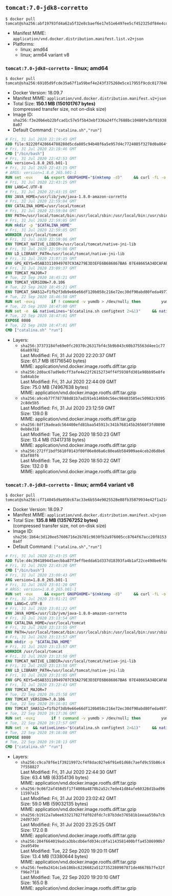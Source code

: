 ## `tomcat:7.0-jdk8-corretto`

```console
$ docker pull tomcat@sha256:abf19793fd4a62a5f32e8cbaef6e17e51e6497ee5cf452325df84e4cd3b0a279
```

-	Manifest MIME: `application/vnd.docker.distribution.manifest.list.v2+json`
-	Platforms:
	-	linux; amd64
	-	linux; arm64 variant v8

### `tomcat:7.0-jdk8-corretto` - linux; amd64

```console
$ docker pull tomcat@sha256:69105d9fcde35a67f1a59bef4e243f375260e5ce17955f9cdc017704871a8157
```

-	Docker Version: 18.09.7
-	Manifest MIME: `application/vnd.docker.distribution.manifest.v2+json`
-	Total Size: **150.1 MB (150101767 bytes)**  
	(compressed transfer size, not on-disk size)
-	Image ID: `sha256:f3e20b6eb22bfcad1c57e5f5b43ebf336a24ffc7688bc10480fe3bf010388a07`
-	Default Command: `["catalina.sh","run"]`

```dockerfile
# Fri, 31 Jul 2020 22:19:45 GMT
ADD file:92220f428664788288d5cda805c94b48f6a5e957d4c7724085f3278d0a864f6d in / 
# Fri, 31 Jul 2020 22:19:46 GMT
CMD ["/bin/bash"]
# Fri, 31 Jul 2020 22:42:53 GMT
ARG version=1.8.0_265.b01-1
# Fri, 31 Jul 2020 22:43:15 GMT
# ARGS: version=1.8.0_265.b01-1
RUN set -eux     && export GNUPGHOME="$(mktemp -d)"     && curl -fL -o corretto.key https://yum.corretto.aws/corretto.key     && gpg --batch --import corretto.key     && gpg --batch --export --armor '6DC3636DAE534049C8B94623A122542AB04F24E3' > corretto.key     && rpm --import corretto.key     && rm -r "$GNUPGHOME" corretto.key     && curl -fL -o /etc/yum.repos.d/corretto.repo https://yum.corretto.aws/corretto.repo     && grep -q '^gpgcheck=1' /etc/yum.repos.d/corretto.repo     && yum install -y java-1.8.0-amazon-corretto-devel-$version     && (find /usr/lib/jvm/java-1.8.0-amazon-corretto -name src.zip -delete || true)     && yum install -y fontconfig     && yum clean all
# Fri, 31 Jul 2020 22:43:15 GMT
ENV LANG=C.UTF-8
# Fri, 31 Jul 2020 22:43:15 GMT
ENV JAVA_HOME=/usr/lib/jvm/java-1.8.0-amazon-corretto
# Fri, 31 Jul 2020 22:59:04 GMT
ENV CATALINA_HOME=/usr/local/tomcat
# Fri, 31 Jul 2020 22:59:04 GMT
ENV PATH=/usr/local/tomcat/bin:/usr/local/sbin:/usr/local/bin:/usr/sbin:/usr/bin:/sbin:/bin
# Fri, 31 Jul 2020 22:59:05 GMT
RUN mkdir -p "$CATALINA_HOME"
# Fri, 31 Jul 2020 22:59:05 GMT
WORKDIR /usr/local/tomcat
# Fri, 31 Jul 2020 22:59:06 GMT
ENV TOMCAT_NATIVE_LIBDIR=/usr/local/tomcat/native-jni-lib
# Fri, 31 Jul 2020 22:59:06 GMT
ENV LD_LIBRARY_PATH=/usr/local/tomcat/native-jni-lib
# Fri, 31 Jul 2020 23:07:35 GMT
ENV GPG_KEYS=05AB33110949707C93A279E3D3EFE6B686867BA6 07E48665A34DCAFAE522E5E6266191C37C037D42 47309207D818FFD8DCD3F83F1931D684307A10A5 541FBE7D8F78B25E055DDEE13C370389288584E7 61B832AC2F1C5A90F0F9B00A1C506407564C17A3 713DA88BE50911535FE716F5208B0AB1D63011C7 79F7026C690BAA50B92CD8B66A3AD3F4F22C4FED 9BA44C2621385CB966EBA586F72C284D731FABEE A27677289986DB50844682F8ACB77FC2E86E29AC A9C5DF4D22E99998D9875A5110C01C5A2F6059E7 DCFD35E0BF8CA7344752DE8B6FB21E8933C60243 F3A04C595DB5B6A5F1ECA43E3B7BBB100D811BBE F7DA48BB64BCB84ECBA7EE6935CD23C10D498E23
# Fri, 31 Jul 2020 23:09:37 GMT
ENV TOMCAT_MAJOR=7
# Tue, 22 Sep 2020 18:45:21 GMT
ENV TOMCAT_VERSION=7.0.106
# Tue, 22 Sep 2020 18:45:21 GMT
ENV TOMCAT_SHA512=f1fb2f3db9e66e66df120b058c216e72ec30df90abd80feda49773fa35c3c00cb56e4d264803696e1a71591d5cb60fcabf60f37e1774d549642ebe3eb902622d
# Tue, 22 Sep 2020 18:46:58 GMT
RUN set -eux; 		if ! command -v yumdb > /dev/null; then 		yum install -y yum-utils; 		yumdb set reason dep yum-utils; 	fi; 	if [ -f /etc/oracle-release ]; then 		yumdb set reason user filesystem; 	fi; 	_yum_install_temporary() { ( set -eu +x; 		local pkg todo=''; 		for pkg; do 			if ! rpm --query "$pkg" > /dev/null 2>&1; then 				todo="$todo $pkg"; 			fi; 		done; 		if [ -n "$todo" ]; then 			set -x; 			yum install -y $todo; 			yumdb set reason dep $todo; 		fi; 	) }; 	_yum_install_temporary gzip tar; 		ddist() { 		local f="$1"; shift; 		local distFile="$1"; shift; 		local mvnFile="${1:-}"; 		local success=; 		local distUrl=; 		for distUrl in 			"https://www.apache.org/dyn/closer.cgi?action=download&filename=$distFile" 			"https://www-us.apache.org/dist/$distFile" 			"https://www.apache.org/dist/$distFile" 			"https://archive.apache.org/dist/$distFile" 			${mvnFile:+"https://repo1.maven.org/maven2/org/apache/tomcat/tomcat/$mvnFile"} 		; do 			if curl -fL -o "$f" "$distUrl" && [ -s "$f" ]; then 				success=1; 				break; 			fi; 		done; 		[ -n "$success" ]; 	}; 		ddist 'tomcat.tar.gz' "tomcat/tomcat-$TOMCAT_MAJOR/v$TOMCAT_VERSION/bin/apache-tomcat-$TOMCAT_VERSION.tar.gz" "$TOMCAT_VERSION/tomcat-$TOMCAT_VERSION.tar.gz"; 	echo "$TOMCAT_SHA512 *tomcat.tar.gz" | sha512sum --strict --check -; 	ddist 'tomcat.tar.gz.asc' "tomcat/tomcat-$TOMCAT_MAJOR/v$TOMCAT_VERSION/bin/apache-tomcat-$TOMCAT_VERSION.tar.gz.asc" "$TOMCAT_VERSION/tomcat-$TOMCAT_VERSION.tar.gz.asc"; 	export GNUPGHOME="$(mktemp -d)"; 	for key in $GPG_KEYS; do 		gpg --batch --keyserver ha.pool.sks-keyservers.net --recv-keys "$key"; 	done; 	gpg --batch --verify tomcat.tar.gz.asc tomcat.tar.gz; 	tar -xf tomcat.tar.gz --strip-components=1; 	rm bin/*.bat; 	rm tomcat.tar.gz*; 	command -v gpgconf && gpgconf --kill all || :; 	rm -rf "$GNUPGHOME"; 		mv webapps webapps.dist; 	mkdir webapps; 		nativeBuildDir="$(mktemp -d)"; 	tar -xf bin/tomcat-native.tar.gz -C "$nativeBuildDir" --strip-components=1; 	_yum_install_temporary 		apr-devel 		gcc 		make 		openssl-devel 	; 	( 		export CATALINA_HOME="$PWD"; 		cd "$nativeBuildDir/native"; 		aprConfig="$(command -v apr-1-config)"; 		./configure 			--libdir="$TOMCAT_NATIVE_LIBDIR" 			--prefix="$CATALINA_HOME" 			--with-apr="$aprConfig" 			--with-java-home="$JAVA_HOME" 			--with-ssl=yes; 		make -j "$(nproc)"; 		make install; 	); 	rm -rf "$nativeBuildDir"; 	rm bin/tomcat-native.tar.gz; 		deps="$( 		find "$TOMCAT_NATIVE_LIBDIR" -type f -executable -exec ldd '{}' ';' 			| awk '/=>/ && $(NF-1) != "=>" { print $(NF-1) }' 			| sort -u 			| xargs -r rpm --query --whatprovides 			| sort -u 	)"; 	[ -z "$deps" ] || yumdb set reason user $deps; 		yum autoremove -y; 	yum clean all; 	rm -rf /var/cache/yum; 		find ./bin/ -name '*.sh' -exec sed -ri 's|^#!/bin/sh$|#!/usr/bin/env bash|' '{}' +; 		chmod -R +rX .; 	chmod 777 logs temp work
# Tue, 22 Sep 2020 18:47:00 GMT
RUN set -e 	&& nativeLines="$(catalina.sh configtest 2>&1)" 	&& nativeLines="$(echo "$nativeLines" | grep 'Apache Tomcat Native')" 	&& nativeLines="$(echo "$nativeLines" | sort -u)" 	&& if ! echo "$nativeLines" | grep -E 'INFO: Loaded( APR based)? Apache Tomcat Native library' >&2; then 		echo >&2 "$nativeLines"; 		exit 1; 	fi
# Tue, 22 Sep 2020 18:47:01 GMT
EXPOSE 8080
# Tue, 22 Sep 2020 18:47:01 GMT
CMD ["catalina.sh" "run"]
```

-	Layers:
	-	`sha256:37373184fe69e0fc20370c26317bf4c5b9b843c60b375563d4ee1c7766a89782`  
		Last Modified: Fri, 31 Jul 2020 22:20:37 GMT  
		Size: 61.7 MB (61716540 bytes)  
		MIME: application/vnd.docker.image.rootfs.diff.tar.gzip
	-	`sha256:2d0ac67ad9e0cff3afe4e22f26152734ff4f5938fd301e98bb95e8fe5a84ab3e`  
		Last Modified: Fri, 31 Jul 2020 22:44:09 GMT  
		Size: 75.0 MB (74967638 bytes)  
		MIME: application/vnd.docker.image.rootfs.diff.tar.gzip
	-	`sha256:a9ceb77f787788d81b7ad191eb146b0c56ec98403505ec50982c93952c8de5b5`  
		Last Modified: Fri, 31 Jul 2020 23:12:59 GMT  
		Size: 139.0 B  
		MIME: application/vnd.docker.image.rootfs.diff.tar.gzip
	-	`sha256:8df19adeadc564400efd81baa545913c341b768145b26560f3fd08900eb8e318`  
		Last Modified: Tue, 22 Sep 2020 18:50:23 GMT  
		Size: 13.4 MB (13417318 bytes)  
		MIME: application/vnd.docker.image.rootfs.diff.tar.gzip
	-	`sha256:272ff1bdf5610f0143f00f06e0d6a6c80ea6b584909ae4ceb2d6d8e683af88f6`  
		Last Modified: Tue, 22 Sep 2020 18:50:22 GMT  
		Size: 132.0 B  
		MIME: application/vnd.docker.image.rootfs.diff.tar.gzip

### `tomcat:7.0-jdk8-corretto` - linux; arm64 variant v8

```console
$ docker pull tomcat@sha256:cf714045d9a950c67ac33e6b554e9025528e88fb35879934e42f1a214a9dfe90
```

-	Docker Version: 18.09.7
-	Manifest MIME: `application/vnd.docker.distribution.manifest.v2+json`
-	Total Size: **135.8 MB (135767252 bytes)**  
	(compressed transfer size, not on-disk size)
-	Image ID: `sha256:1b64c3d120ee57606716e2b701c9030fb2a976005cc8764f67acc20f81530a4f`
-	Default Command: `["catalina.sh","run"]`

```dockerfile
# Fri, 31 Jul 2020 22:43:15 GMT
ADD file:d4c394189445aecbba87f3effbedda61d337d18393fa4b1af22ce498be6f6af0 in / 
# Fri, 31 Jul 2020 22:43:20 GMT
CMD ["/bin/bash"]
# Fri, 31 Jul 2020 23:00:43 GMT
ARG version=1.8.0_265.b01-1
# Fri, 31 Jul 2020 23:01:20 GMT
# ARGS: version=1.8.0_265.b01-1
RUN set -eux     && export GNUPGHOME="$(mktemp -d)"     && curl -fL -o corretto.key https://yum.corretto.aws/corretto.key     && gpg --batch --import corretto.key     && gpg --batch --export --armor '6DC3636DAE534049C8B94623A122542AB04F24E3' > corretto.key     && rpm --import corretto.key     && rm -r "$GNUPGHOME" corretto.key     && curl -fL -o /etc/yum.repos.d/corretto.repo https://yum.corretto.aws/corretto.repo     && grep -q '^gpgcheck=1' /etc/yum.repos.d/corretto.repo     && yum install -y java-1.8.0-amazon-corretto-devel-$version     && (find /usr/lib/jvm/java-1.8.0-amazon-corretto -name src.zip -delete || true)     && yum install -y fontconfig     && yum clean all
# Fri, 31 Jul 2020 23:01:21 GMT
ENV LANG=C.UTF-8
# Fri, 31 Jul 2020 23:01:22 GMT
ENV JAVA_HOME=/usr/lib/jvm/java-1.8.0-amazon-corretto
# Fri, 31 Jul 2020 23:13:54 GMT
ENV CATALINA_HOME=/usr/local/tomcat
# Fri, 31 Jul 2020 23:13:55 GMT
ENV PATH=/usr/local/tomcat/bin:/usr/local/sbin:/usr/local/bin:/usr/sbin:/usr/bin:/sbin:/bin
# Fri, 31 Jul 2020 23:13:57 GMT
RUN mkdir -p "$CATALINA_HOME"
# Fri, 31 Jul 2020 23:13:57 GMT
WORKDIR /usr/local/tomcat
# Fri, 31 Jul 2020 23:13:58 GMT
ENV TOMCAT_NATIVE_LIBDIR=/usr/local/tomcat/native-jni-lib
# Fri, 31 Jul 2020 23:13:58 GMT
ENV LD_LIBRARY_PATH=/usr/local/tomcat/native-jni-lib
# Fri, 31 Jul 2020 23:21:05 GMT
ENV GPG_KEYS=05AB33110949707C93A279E3D3EFE6B686867BA6 07E48665A34DCAFAE522E5E6266191C37C037D42 47309207D818FFD8DCD3F83F1931D684307A10A5 541FBE7D8F78B25E055DDEE13C370389288584E7 61B832AC2F1C5A90F0F9B00A1C506407564C17A3 713DA88BE50911535FE716F5208B0AB1D63011C7 79F7026C690BAA50B92CD8B66A3AD3F4F22C4FED 9BA44C2621385CB966EBA586F72C284D731FABEE A27677289986DB50844682F8ACB77FC2E86E29AC A9C5DF4D22E99998D9875A5110C01C5A2F6059E7 DCFD35E0BF8CA7344752DE8B6FB21E8933C60243 F3A04C595DB5B6A5F1ECA43E3B7BBB100D811BBE F7DA48BB64BCB84ECBA7EE6935CD23C10D498E23
# Fri, 31 Jul 2020 23:22:43 GMT
ENV TOMCAT_MAJOR=7
# Tue, 22 Sep 2020 19:15:58 GMT
ENV TOMCAT_VERSION=7.0.106
# Tue, 22 Sep 2020 19:16:01 GMT
ENV TOMCAT_SHA512=f1fb2f3db9e66e66df120b058c216e72ec30df90abd80feda49773fa35c3c00cb56e4d264803696e1a71591d5cb60fcabf60f37e1774d549642ebe3eb902622d
# Tue, 22 Sep 2020 19:17:36 GMT
RUN set -eux; 		if ! command -v yumdb > /dev/null; then 		yum install -y yum-utils; 		yumdb set reason dep yum-utils; 	fi; 	if [ -f /etc/oracle-release ]; then 		yumdb set reason user filesystem; 	fi; 	_yum_install_temporary() { ( set -eu +x; 		local pkg todo=''; 		for pkg; do 			if ! rpm --query "$pkg" > /dev/null 2>&1; then 				todo="$todo $pkg"; 			fi; 		done; 		if [ -n "$todo" ]; then 			set -x; 			yum install -y $todo; 			yumdb set reason dep $todo; 		fi; 	) }; 	_yum_install_temporary gzip tar; 		ddist() { 		local f="$1"; shift; 		local distFile="$1"; shift; 		local mvnFile="${1:-}"; 		local success=; 		local distUrl=; 		for distUrl in 			"https://www.apache.org/dyn/closer.cgi?action=download&filename=$distFile" 			"https://www-us.apache.org/dist/$distFile" 			"https://www.apache.org/dist/$distFile" 			"https://archive.apache.org/dist/$distFile" 			${mvnFile:+"https://repo1.maven.org/maven2/org/apache/tomcat/tomcat/$mvnFile"} 		; do 			if curl -fL -o "$f" "$distUrl" && [ -s "$f" ]; then 				success=1; 				break; 			fi; 		done; 		[ -n "$success" ]; 	}; 		ddist 'tomcat.tar.gz' "tomcat/tomcat-$TOMCAT_MAJOR/v$TOMCAT_VERSION/bin/apache-tomcat-$TOMCAT_VERSION.tar.gz" "$TOMCAT_VERSION/tomcat-$TOMCAT_VERSION.tar.gz"; 	echo "$TOMCAT_SHA512 *tomcat.tar.gz" | sha512sum --strict --check -; 	ddist 'tomcat.tar.gz.asc' "tomcat/tomcat-$TOMCAT_MAJOR/v$TOMCAT_VERSION/bin/apache-tomcat-$TOMCAT_VERSION.tar.gz.asc" "$TOMCAT_VERSION/tomcat-$TOMCAT_VERSION.tar.gz.asc"; 	export GNUPGHOME="$(mktemp -d)"; 	for key in $GPG_KEYS; do 		gpg --batch --keyserver ha.pool.sks-keyservers.net --recv-keys "$key"; 	done; 	gpg --batch --verify tomcat.tar.gz.asc tomcat.tar.gz; 	tar -xf tomcat.tar.gz --strip-components=1; 	rm bin/*.bat; 	rm tomcat.tar.gz*; 	command -v gpgconf && gpgconf --kill all || :; 	rm -rf "$GNUPGHOME"; 		mv webapps webapps.dist; 	mkdir webapps; 		nativeBuildDir="$(mktemp -d)"; 	tar -xf bin/tomcat-native.tar.gz -C "$nativeBuildDir" --strip-components=1; 	_yum_install_temporary 		apr-devel 		gcc 		make 		openssl-devel 	; 	( 		export CATALINA_HOME="$PWD"; 		cd "$nativeBuildDir/native"; 		aprConfig="$(command -v apr-1-config)"; 		./configure 			--libdir="$TOMCAT_NATIVE_LIBDIR" 			--prefix="$CATALINA_HOME" 			--with-apr="$aprConfig" 			--with-java-home="$JAVA_HOME" 			--with-ssl=yes; 		make -j "$(nproc)"; 		make install; 	); 	rm -rf "$nativeBuildDir"; 	rm bin/tomcat-native.tar.gz; 		deps="$( 		find "$TOMCAT_NATIVE_LIBDIR" -type f -executable -exec ldd '{}' ';' 			| awk '/=>/ && $(NF-1) != "=>" { print $(NF-1) }' 			| sort -u 			| xargs -r rpm --query --whatprovides 			| sort -u 	)"; 	[ -z "$deps" ] || yumdb set reason user $deps; 		yum autoremove -y; 	yum clean all; 	rm -rf /var/cache/yum; 		find ./bin/ -name '*.sh' -exec sed -ri 's|^#!/bin/sh$|#!/usr/bin/env bash|' '{}' +; 		chmod -R +rX .; 	chmod 777 logs temp work
# Tue, 22 Sep 2020 19:17:57 GMT
RUN set -e 	&& nativeLines="$(catalina.sh configtest 2>&1)" 	&& nativeLines="$(echo "$nativeLines" | grep 'Apache Tomcat Native')" 	&& nativeLines="$(echo "$nativeLines" | sort -u)" 	&& if ! echo "$nativeLines" | grep -E 'INFO: Loaded( APR based)? Apache Tomcat Native library' >&2; then 		echo >&2 "$nativeLines"; 		exit 1; 	fi
# Tue, 22 Sep 2020 19:18:08 GMT
EXPOSE 8080
# Tue, 22 Sep 2020 19:18:13 GMT
CMD ["catalina.sh" "run"]
```

-	Layers:
	-	`sha256:c9ca78f6e1f39219972cf4f8dac027e6f91e01d68c7aefd9c55b86c47f558827`  
		Last Modified: Fri, 31 Jul 2020 22:44:30 GMT  
		Size: 63.4 MB (63354136 bytes)  
		MIME: application/vnd.docker.image.rootfs.diff.tar.gzip
	-	`sha256:9c06f2af458d5f17f4008a4870b2a52c7ede41d84afe60328d1bad9611597a15`  
		Last Modified: Fri, 31 Jul 2020 23:02:42 GMT  
		Size: 59.0 MB (59032135 bytes)  
		MIME: application/vnd.docker.image.rootfs.diff.tar.gzip
	-	`sha256:b1912a7a0ee633217827fdf02dfdc7c87b3de376581b1eeaa550a7cb24d973d7`  
		Last Modified: Fri, 31 Jul 2020 23:25:25 GMT  
		Size: 172.0 B  
		MIME: application/vnd.docker.image.rootfs.diff.tar.gzip
	-	`sha256:204f664019adca3bbcdb6efd034cc0fa1143581400bffa45386990b72ea9549e`  
		Last Modified: Tue, 22 Sep 2020 19:20:11 GMT  
		Size: 13.4 MB (13380644 bytes)  
		MIME: application/vnd.docker.image.rootfs.diff.tar.gzip
	-	`sha256:fee0a2414c1eb186bc6226682a5127352280987871de46678b7fe32ff96e7f18`  
		Last Modified: Tue, 22 Sep 2020 19:20:10 GMT  
		Size: 165.0 B  
		MIME: application/vnd.docker.image.rootfs.diff.tar.gzip

